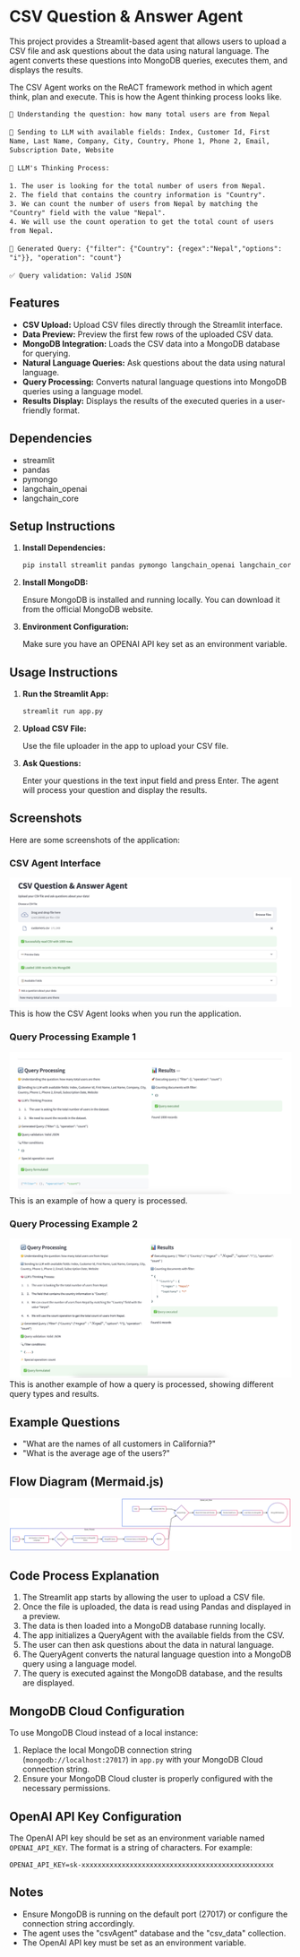 # CSV Question & Answer Agent

This project provides a Streamlit-based agent that allows users to upload a CSV file and ask questions about the data using natural language. The agent converts these questions into MongoDB queries, executes them, and displays the results.

The CSV Agent works on the ReACT framework method in which agent think, plan and execute. This is how the Agent thinking process looks like.
```
🤔 Understanding the question: how many total users are from Nepal

🔄 Sending to LLM with available fields: Index, Customer Id, First Name, Last Name, Company, City, Country, Phone 1, Phone 2, Email, Subscription Date, Website

🧠 LLM's Thinking Process:

1. The user is looking for the total number of users from Nepal.
2. The field that contains the country information is "Country".
3. We can count the number of users from Nepal by matching the "Country" field with the value "Nepal".
4. We will use the count operation to get the total count of users from Nepal.

📝 Generated Query: {"filter": {"Country": {regex":"Nepal","options": "i"}}, "operation": "count"}

✅ Query validation: Valid JSON
```

## Features

*   **CSV Upload:** Upload CSV files directly through the Streamlit interface.
*   **Data Preview:** Preview the first few rows of the uploaded CSV data.
*   **MongoDB Integration:** Loads the CSV data into a MongoDB database for querying.
*   **Natural Language Queries:** Ask questions about the data using natural language.
*   **Query Processing:** Converts natural language questions into MongoDB queries using a language model.
*   **Results Display:** Displays the results of the executed queries in a user-friendly format.

## Dependencies

*   streamlit
*   pandas
*   pymongo
*   langchain\_openai
*   langchain\_core

## Setup Instructions

1.  **Install Dependencies:**

    ```bash
    pip install streamlit pandas pymongo langchain_openai langchain_core
    ```

2.  **Install MongoDB:**

    Ensure MongoDB is installed and running locally. You can download it from the official MongoDB website.

3.  **Environment Configuration:**

    Make sure you have an OPENAI API key set as an environment variable.

## Usage Instructions

1.  **Run the Streamlit App:**

    ```bash
    streamlit run app.py
    ```

2.  **Upload CSV File:**

    Use the file uploader in the app to upload your CSV file.

3.  **Ask Questions:**

    Enter your questions in the text input field and press Enter. The agent will process your question and display the results.

## Screenshots

Here are some screenshots of the application:

### CSV Agent Interface
![CSV Agent Interface](public/csvAgent.png)
This is how the CSV Agent looks when you run the application.

### Query Processing Example 1
![Query Processing Example 1](public/query1.png)
This is an example of how a query is processed.

### Query Processing Example 2
![Query Processing Example 2](public/query2.png)
This is another example of how a query is processed, showing different query types and results.

## Example Questions

*   "What are the names of all customers in California?"
*   "What is the average age of the users?"

## Flow Diagram (Mermaid.js)
![Workflow](public/workflow.png)

## Code Process Explanation

1.  The Streamlit app starts by allowing the user to upload a CSV file.
2.  Once the file is uploaded, the data is read using Pandas and displayed in a preview.
3.  The data is then loaded into a MongoDB database running locally.
4.  The app initializes a QueryAgent with the available fields from the CSV.
5.  The user can then ask questions about the data in natural language.
6.  The QueryAgent converts the natural language question into a MongoDB query using a language model.
7.  The query is executed against the MongoDB database, and the results are displayed.

## MongoDB Cloud Configuration

To use MongoDB Cloud instead of a local instance:

1.  Replace the local MongoDB connection string (`mongodb://localhost:27017`) in `app.py` with your MongoDB Cloud connection string.
2.  Ensure your MongoDB Cloud cluster is properly configured with the necessary permissions.

## OpenAI API Key Configuration

The OpenAI API key should be set as an environment variable named `OPENAI_API_KEY`. The format is a string of characters. For example:

```
OPENAI_API_KEY=sk-xxxxxxxxxxxxxxxxxxxxxxxxxxxxxxxxxxxxxxxxxxxxxxxx
```

## Notes

*   Ensure MongoDB is running on the default port (27017) or configure the connection string accordingly.
*   The agent uses the "csvAgent" database and the "csv\_data" collection.
*   The OpenAI API key must be set as an environment variable.
